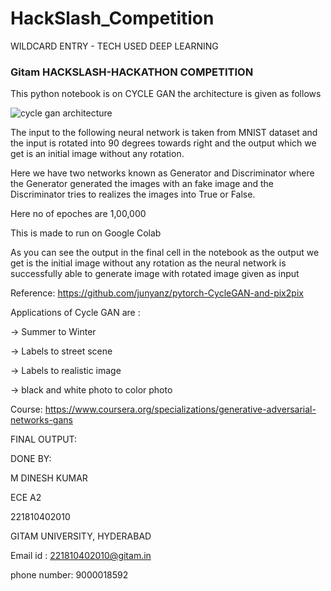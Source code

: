 # HackSlash_Competition

WILDCARD ENTRY - TECH USED DEEP LEARNING

### Gitam HACKSLASH-HACKATHON COMPETITION 

This python notebook is on CYCLE GAN the architecture is given as follows

![cycle gan architecture](https://user-images.githubusercontent.com/47123679/108616494-c4de7700-7433-11eb-8d60-f7eefa2a8e58.png)

The input to the following neural network is taken from MNIST dataset and the input is rotated into 90 degrees towards right and the output which we get is an initial image without any rotation.

Here we have two networks known as Generator and Discriminator where the Generator generated the images with an fake image and the Discriminator tries to realizes the images into True or False.

Here no of epoches are 1,00,000

This is made to run on Google Colab

As you can see the output in the final cell in the notebook as the output we get is the initial image without any rotation as the neural network is successfully able to generate image with rotated image given as input

Reference:
https://github.com/junyanz/pytorch-CycleGAN-and-pix2pix

Applications of Cycle GAN are :

-> Summer to Winter

-> Labels to street scene

-> Labels to realistic image 

-> black and white photo to color photo



Course:
https://www.coursera.org/specializations/generative-adversarial-networks-gans



FINAL OUTPUT:



DONE BY:


M DINESH KUMAR 

ECE A2

221810402010

GITAM UNIVERSITY, HYDERABAD

Email id : 221810402010@gitam.in

phone number: 9000018592

